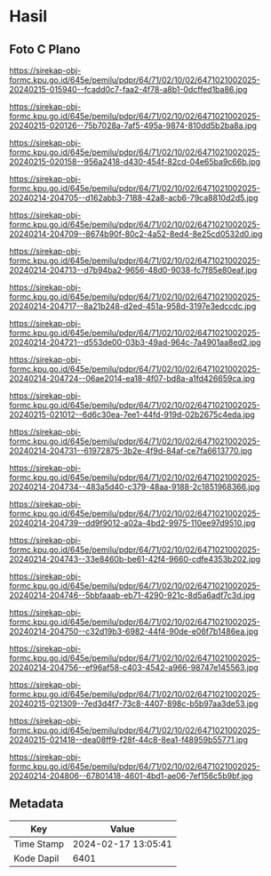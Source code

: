 # Hasil

## Foto C Plano

https://sirekap-obj-formc.kpu.go.id/645e/pemilu/pdpr/64/71/02/10/02/6471021002025-20240215-015940--fcadd0c7-faa2-4f78-a8b1-0dcffed1ba86.jpg

https://sirekap-obj-formc.kpu.go.id/645e/pemilu/pdpr/64/71/02/10/02/6471021002025-20240215-020126--75b7028a-7af5-495a-9874-810dd5b2ba8a.jpg

https://sirekap-obj-formc.kpu.go.id/645e/pemilu/pdpr/64/71/02/10/02/6471021002025-20240215-020158--956a2418-d430-454f-82cd-04e65ba9c66b.jpg

https://sirekap-obj-formc.kpu.go.id/645e/pemilu/pdpr/64/71/02/10/02/6471021002025-20240214-204705--d162abb3-7188-42a8-acb6-79ca8810d2d5.jpg

https://sirekap-obj-formc.kpu.go.id/645e/pemilu/pdpr/64/71/02/10/02/6471021002025-20240214-204709--8674b90f-80c2-4a52-8ed4-8e25cd0532d0.jpg

https://sirekap-obj-formc.kpu.go.id/645e/pemilu/pdpr/64/71/02/10/02/6471021002025-20240214-204713--d7b94ba2-9656-48d0-9038-fc7f85e80eaf.jpg

https://sirekap-obj-formc.kpu.go.id/645e/pemilu/pdpr/64/71/02/10/02/6471021002025-20240214-204717--8a21b248-d2ed-451a-958d-3197e3edccdc.jpg

https://sirekap-obj-formc.kpu.go.id/645e/pemilu/pdpr/64/71/02/10/02/6471021002025-20240214-204721--d553de00-03b3-49ad-964c-7a4901aa8ed2.jpg

https://sirekap-obj-formc.kpu.go.id/645e/pemilu/pdpr/64/71/02/10/02/6471021002025-20240214-204724--06ae2014-ea18-4f07-bd8a-a1fd426659ca.jpg

https://sirekap-obj-formc.kpu.go.id/645e/pemilu/pdpr/64/71/02/10/02/6471021002025-20240215-021012--6d6c30ea-7ee1-44fd-919d-02b2675c4eda.jpg

https://sirekap-obj-formc.kpu.go.id/645e/pemilu/pdpr/64/71/02/10/02/6471021002025-20240214-204731--61972875-3b2e-4f9d-84af-ce7fa6613770.jpg

https://sirekap-obj-formc.kpu.go.id/645e/pemilu/pdpr/64/71/02/10/02/6471021002025-20240214-204734--483a5d40-c379-48aa-9188-2c1851968366.jpg

https://sirekap-obj-formc.kpu.go.id/645e/pemilu/pdpr/64/71/02/10/02/6471021002025-20240214-204739--dd9f9012-a02a-4bd2-9975-110ee97d9510.jpg

https://sirekap-obj-formc.kpu.go.id/645e/pemilu/pdpr/64/71/02/10/02/6471021002025-20240214-204743--33e8460b-be61-42f4-9660-cdfe4353b202.jpg

https://sirekap-obj-formc.kpu.go.id/645e/pemilu/pdpr/64/71/02/10/02/6471021002025-20240214-204746--5bbfaaab-eb71-4290-921c-8d5a6adf7c3d.jpg

https://sirekap-obj-formc.kpu.go.id/645e/pemilu/pdpr/64/71/02/10/02/6471021002025-20240214-204750--c32d19b3-6982-44f4-90de-e06f7b1486ea.jpg

https://sirekap-obj-formc.kpu.go.id/645e/pemilu/pdpr/64/71/02/10/02/6471021002025-20240214-204756--ef96af58-c403-4542-a966-98747e145563.jpg

https://sirekap-obj-formc.kpu.go.id/645e/pemilu/pdpr/64/71/02/10/02/6471021002025-20240215-021309--7ed3d4f7-73c8-4407-898c-b5b97aa3de53.jpg

https://sirekap-obj-formc.kpu.go.id/645e/pemilu/pdpr/64/71/02/10/02/6471021002025-20240215-021418--dea08ff9-f28f-44c8-8ea1-f48959b55771.jpg

https://sirekap-obj-formc.kpu.go.id/645e/pemilu/pdpr/64/71/02/10/02/6471021002025-20240214-204806--67801418-4601-4bd1-ae06-7ef156c5b9bf.jpg


## Metadata

| Key        | Value               |
| ---------- | ------------------- |
| Time Stamp | 2024-02-17 13:05:41 |
| Kode Dapil | 6401                |



